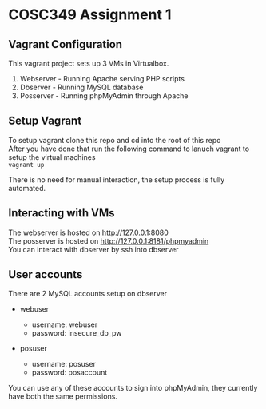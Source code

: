 # COSC349 Assignment 1  
  
## Vagrant Configuration  
This vagrant project sets up 3 VMs in Virtualbox.  
1. Webserver - Running Apache serving PHP scripts  
2. Dbserver - Running MySQL database  
3. Posserver - Running phpMyAdmin through Apache  
  
## Setup Vagrant  
To setup vagrant clone this repo and cd into the root of this repo  
After you have done that run the following command to lanuch vagrant to setup the virtual machines  
`` vagrant up ``  
  
There is no need for manual interaction, the setup process is fully automated.  
   
## Interacting with VMs  
The webserver is hosted on http://127.0.0.1:8080  
The posserver is hosted on http://127.0.0.1:8181/phpmyadmin  
You can interact with dbserver by ssh into dbserver
  
## User accounts  
There are 2 MySQL accounts setup on dbserver  
  
- webuser  
    - username: webuser  
    - password: insecure_db_pw  
  
- posuser  
    - username: posuser  
    - password: posaccount  
  
You can use any of these accounts to sign into phpMyAdmin, they currently have both the same permissions.
